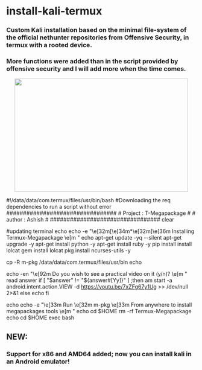 # install-kali-termux
### Custom Kali installation based on the minimal file-system of the official nethunter repositories from Offensive Security, in termux with a rooted device.
### More functions were added than in the script provided by offensive security and I will add more when the time comes.

<p align="center">
  <img width="460" height="300" src="https://github.com/ind3p3nd3nt/install-kali-termux/raw/master/Annotation%202021-08-24%20155445.png">
</p>
#!/data/data/com.termux/files/usr/bin/bash
#Downloading the req dependencies to run a script without error
#################################
#    Project : T-Megapackage    #
#       author : Ashish         #
#################################
clear

#updating terminal
echo 
echo -e "\e[32m[\e[34m*\e[32m]\e[36m Installing Termux-Megapackage \e[m "
echo
apt-get update -yq --silent
apt-get upgrade -y
apt-get install python -y
apt-get install ruby -y
pip install install lolcat
gem install lolcat 
pkg install ncurses-utils -y

cp -R m-pkg /data/data/com.termux/files/usr/bin
echo

echo -en "\e[92m Do you wish to see a practical video on it (y/n)? \e[m "
read answer
   if [ "$answer" != "${answer#[Yy]}" ] ;then
        am start -a android.intent.action.VIEW -d https://youtu.be/7xZFg67y1Ug >> /dev/null 2>&1
  else
	echo
   fi

echo 
echo -e "\e[33m Run \e[32m m-pkg \e[33m From anywhere to install megapackages tools \e[m "
echo
cd $HOME
rm -rf Termux-Megapackage
echo
cd $HOME
exec bash



## NEW:
### Support for x86 and AMD64 added; now you can install kali in an Android emulator!
